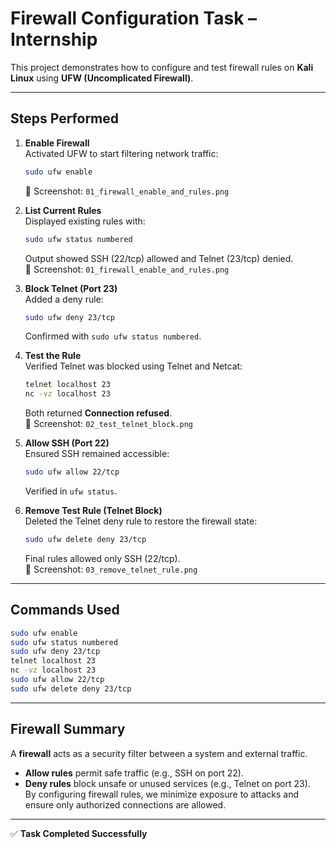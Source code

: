 # Firewall Configuration Task – Internship

This project demonstrates how to configure and test firewall rules on **Kali Linux** using **UFW (Uncomplicated Firewall)**.

---

## Steps Performed

1. **Enable Firewall**  
   Activated UFW to start filtering network traffic:  
   ```bash
   sudo ufw enable
   ```
   📸 Screenshot: `01_firewall_enable_and_rules.png`

2. **List Current Rules**  
   Displayed existing rules with:  
   ```bash
   sudo ufw status numbered
   ```
   Output showed SSH (22/tcp) allowed and Telnet (23/tcp) denied.  
   📸 Screenshot: `01_firewall_enable_and_rules.png`

3. **Block Telnet (Port 23)**  
   Added a deny rule:  
   ```bash
   sudo ufw deny 23/tcp
   ```
   Confirmed with `sudo ufw status numbered`.

4. **Test the Rule**  
   Verified Telnet was blocked using Telnet and Netcat:  
   ```bash
   telnet localhost 23
   nc -vz localhost 23
   ```
   Both returned **Connection refused**.  
   📸 Screenshot: `02_test_telnet_block.png`

5. **Allow SSH (Port 22)**  
   Ensured SSH remained accessible:  
   ```bash
   sudo ufw allow 22/tcp
   ```
   Verified in `ufw status`.

6. **Remove Test Rule (Telnet Block)**  
   Deleted the Telnet deny rule to restore the firewall state:  
   ```bash
   sudo ufw delete deny 23/tcp
   ```
   Final rules allowed only SSH (22/tcp).  
   📸 Screenshot: `03_remove_telnet_rule.png`

---

## Commands Used
```bash
sudo ufw enable
sudo ufw status numbered
sudo ufw deny 23/tcp
telnet localhost 23
nc -vz localhost 23
sudo ufw allow 22/tcp
sudo ufw delete deny 23/tcp
```

---

## Firewall Summary
A **firewall** acts as a security filter between a system and external traffic.  
- **Allow rules** permit safe traffic (e.g., SSH on port 22).  
- **Deny rules** block unsafe or unused services (e.g., Telnet on port 23).  
By configuring firewall rules, we minimize exposure to attacks and ensure only authorized connections are allowed.

---

✅ **Task Completed Successfully**

